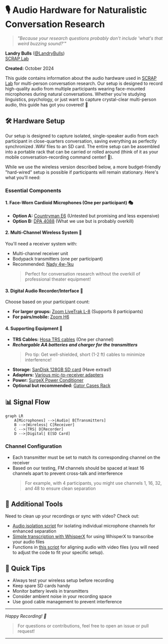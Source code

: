 # 🎙️ Audio Hardware for Naturalistic Conversation Research 

> *"Because your research questions probably don't include 'what's that weird buzzing sound?'"*

**Landry Bulls** ([@LandryBulls](https://github.com/LandryBulls))  
[SCRAP Lab](http://scraplab.org/)  

**Created:** October 2024

This guide contains information about the audio hardware used in [SCRAP Lab](http://scraplab.org/) for multi-person conversation research. Our setup is designed to record high-quality audio from multiple participants wearing face-mounted microphones during natural conversations. Whether you're studying linguistics, psychology, or just want to capture crystal-clear multi-person audio, this guide has got you covered! 🎯

## 🛠️ Hardware Setup

Our setup is designed to capture isolated, single-speaker audio from each participant in close-quarters conversation, saving everything as perfectly synchronized .WAV files to an SD card. The entire setup can be assembled into a portable rack that can be carried or rolled around (think of it as your mobile conversation-recording command center! 🚀).

While we use the wireless version described below, a more budget-friendly "hard-wired" setup is possible if participants will remain stationary. Here's what you'll need:

### Essential Components

#### 1. Face-Worn Cardioid Microphones (One per participant) 🎭
- **Option A:** [Countryman E6](https://www.sweetwater.com/store/detail/E6DW5L2SR--countryman-e6-directional-earset-for-sennheiser-speaking-beige-2mm) (Untested but promising and less expensive)
- **Option B:** [DPA 4088](https://www.bhphotovideo.com/c/search?Ntt=Dpa%204088) (What we use but is probably overkill)

#### 2. Multi-Channel Wireless System 📡
You'll need a receiver system with:
- Multi-channel receiver unit
- Bodypack transmitters (one per participant)
- Recommended: [Nady 4w-1ku](https://www.bhphotovideo.com/c/product/1150753-REG/nady_4w_1ku_hm_10_black_4w_1ku_quad_uhf_wireless.html) 
  > Perfect for conversation research without the overkill of professional theater equipment!

#### 3. Digital Audio Recorder/Interface 💾
Choose based on your participant count:
- **For larger groups:** [Zoom LiveTrak L-8](https://www.bhphotovideo.com/c/product/1503664-REG/zoom_l_8_livetrak_l_8_8_channel_digital.html) (Supports 8 participants)
- **For pairs/mobile:** [Zoom H6](https://www.bhphotovideo.com/c/product/1805576-REG/zoom_h6essential_32_bit_float.html)

#### 4. Supporting Equipment 🔌
- **TRS Cables:** [Hosa TRS cables](https://www.bhphotovideo.com/c/product/828467-REG/Hosa_Technology_HSS_001_5_HSS_001_5_Balanced_1_4_TRS.html) (One per channel)
- ***Rechargable AA batteries and charger for the transmitters***
  > Pro tip: Get well-shielded, short (1-2 ft) cables to minimize interference!
- **Storage:** [SanDisk 128GB SD card](https://www.bhphotovideo.com/c/product/1692696-REG/sandisk_sdsdxxd_128g_ancin_128gb_extreme_pro_uhs_i.html) (Have extras!)
- **Adapters:** [Various mic-to-receiver adapters](https://www.bhphotovideo.com/c/product/828468-REG/Hosa_Technology_GMP_467_3_5mm_TRS_to_1_4.html)
- **Power:** [SurgeX Power Conditioner](https://www.sweetwater.com/store/detail/SXDS208--surgex-sx-ds-208-defender-series-8-outlet-power-conditioner)
- **Optional but recommended:** [Gator Cases Rack](https://www.bhphotovideo.com/c/product/1027581-REG/gator_cases_gr_4s_4_space_shallow_rack.html)

## 📊 Signal Flow

```mermaid
graph LR
    A[Microphones] -->|Audio| B[Transmitters]
    B -->|Wireless| C[Receiver]
    C -->|TRS| D[Recorder]
    D -->|Digital| E[SD Card]
```

### Channel Configuration
- Each transmitter must be set to match its corresponding channel on the receiver
- Based on our testing, FM channels should be spaced at least 16 channels apart to prevent cross-talk and interference
  > For example, with 4 participants, you might use channels 1, 16, 32, and 48 to ensure clean separation

## 🔧 Additional Tools
Need to clean up your recordings or sync with video? Check out:
- [Audio isolation script](https://github.com/LandryBulls/voicolate/blob/main/voicolate/isolate.py) for isolating individual microphone channels for enhanced separation
- [Simple transcription with WhisperX](https://github.com/LandryBulls/voicolate/blob/main/voicolate/transcribe.py) for using WhisperX to transcribe your audio files
- Functions in [this script](https://github.com/LandryBulls/multidata/blob/main/alignment/align.py) for aligning audio with video files (you will need to adjust the code to fit your specific setup). 

## 📝 Quick Tips
- Always test your wireless setup before recording
- Keep spare SD cards handy
- Monitor battery levels in transmitters
- Consider ambient noise in your recording space
- Use good cable management to prevent interference 

---
*Happy Recording! 🎉*

> For questions or contributions, feel free to open an issue or pull request!

---
